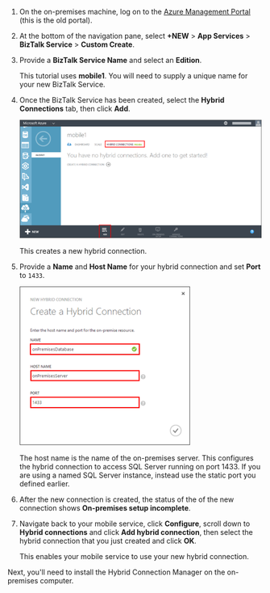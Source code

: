 
1. On the on-premises machine, log on to the [Azure Management Portal](http://manager.windowsazure.com) (this is the old portal).

2. At the bottom of the navigation pane, select **+NEW** > **App Services** > **BizTalk Service** > **Custom Create**.

3. Provide a **BizTalk Service Name** and select an **Edition**. 

    This tutorial uses **mobile1**. You will need to supply a unique name for your new BizTalk Service.

4. Once the BizTalk Service has been created, select the **Hybrid Connections** tab, then click **Add**.

    ![Add Hybrid Connection](./media/hybrid-connections-create-new/3.png)

    This creates a new hybrid connection.

5. Provide a **Name** and **Host Name** for your hybrid connection and set **Port** to `1433`. 

    ![Configure Hybrid Connection](./media/hybrid-connections-create-new/4.png)

    The host name is the name of the on-premises server. This configures the hybrid connection to access SQL Server running on port 1433. If you are using a named SQL Server instance, instead use the static port you defined earlier.

6. After the new connection is created, the status of the of the new connection shows **On-premises setup incomplete**.

7. Navigate back to your mobile service, click **Configure**, scroll down to **Hybrid connections** and click **Add hybrid connection**, then select the hybrid connection that you just created and click **OK**.

    This enables your mobile service to use your new hybrid connection.


Next, you'll need to install the Hybrid Connection Manager on the on-premises computer.

